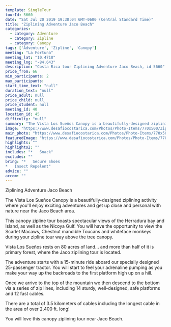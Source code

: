 ```yaml
---
template: SingleTour
tourId: 5660
date: "Sat Jul 20 2019 19:30:04 GMT-0600 (Central Standard Time)"
title: "Ziplining Adventure Jaco Beach"
categories: 
  - category: Adventure
  - category: Zipline
  - category: Canopy
tags: ['Adventure', 'Zipline', 'Canopy']
meeting: "La Fortuna"
meeting_lat: "10.4718"
meeting_lng: "-84.643"
description: "Costa Rica tour Ziplining Adventure Jaco Beach, id 5660"
price_from: 66
min_participants: 2
max_participants: 
start_time_text: "null"
duration_text: "null"
price_adult: null
price_child: null
price_student: null
meeting_id: 40
location_id: 45
difficulty: "null"
summary: "The Vista Los Sueños Canopy is a beautifully-designed ziplining activity where you'll enjoy exciting adventures and get up close and personal with nature near the Jaco Beach area."
image: "https://www.desafiocostarica.com/Photos/Photo-Items/770x500/Ziplining-Adventure-Jaco-Beach-1511890202.jpg"
main_photo: "https://www.desafiocostarica.com/Photos/Photo-Items/770x500/Ziplining-Adventure-Jaco-Beach-1511890202.jpg"
featuredImage: "https://www.desafiocostarica.com/Photos/Photo-Items/770x500/Ziplining-Adventure-Jaco-Beach-1511890202.jpg"
highlights: ""
highlights2: ""
includes: "*   Snack"
excludes: ""
bring: "*   Secure Shoes
*   Insect Repelent"
advice: ""
accom: ""
---
```

Ziplining Adventure Jaco Beach

The Vista Los Sueños Canopy is a beautifully-designed ziplining activity where you'll enjoy exciting adventures and get up close and personal with nature near the Jaco Beach area.

This canopy zipline tour boasts spectacular views of the Herradura bay and Island, as well as the Nicoya Gulf. You will have the opportunity to view the Scarlet Macaws, Chestnut mandible Toucans and whiteface monkeys during your zipline tour way above the tree canopy.

Vista Los Sueños rests on 80 acres of land... and more than half of it is primary forest, where the Jaco ziplining tour is located.

The adventure starts with a 15-minute ride aboard our specially designed 25-passenger tractor. You will start to feel your adrenaline pumping as you make your way up the backroads to the first platform high up on a hill.

Once we arrive to the top of the mountain we then descend to the bottom via a series of zip lines, including 14 sturdy, well-designed, safe platforms and 12 fast cables.

There are a total of 3.5 kilometers of cables including the longest cable in the area of over 2,400 ft. long!

You will love this canopy ziplining tour near Jaco Beach.
